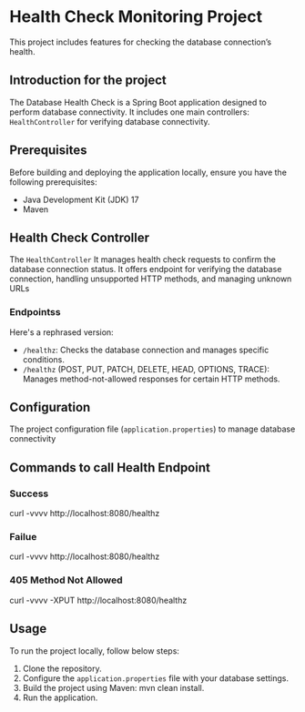 # Health Check Monitoring Project

This project includes features for checking the database connection’s health.

## Introduction for the project

The Database Health Check is a Spring Boot application designed to perform database connectivity. It includes one main controllers: `HealthController` for verifying database connectivity.

## Prerequisites

Before building and deploying the application locally, ensure you have the following prerequisites:

- Java Development Kit (JDK) 17
- Maven

## Health Check Controller

The `HealthController` It manages health check requests to confirm the database connection status. It offers endpoint for verifying the database connection, handling unsupported HTTP methods, and managing unknown URLs


### Endpointss

Here's a rephrased version:

- `/healthz`: Checks the database connection and manages specific conditions.
- `/healthz` (POST, PUT, PATCH, DELETE, HEAD, OPTIONS, TRACE): Manages method-not-allowed responses for certain HTTP methods.

## Configuration

The project configuration file (`application.properties`) to manage database connectivity

## Commands to call Health Endpoint
### Success
curl -vvvv http://localhost:8080/healthz

### Failue
curl -vvvv http://localhost:8080/healthz

### 405 Method Not Allowed
curl -vvvv -XPUT http://localhost:8080/healthz

## Usage

To run the project locally, follow below steps:

1. Clone the repository.
2. Configure the `application.properties` file with your database settings.
3. Build the project using Maven: mvn clean install.
4. Run the application.


